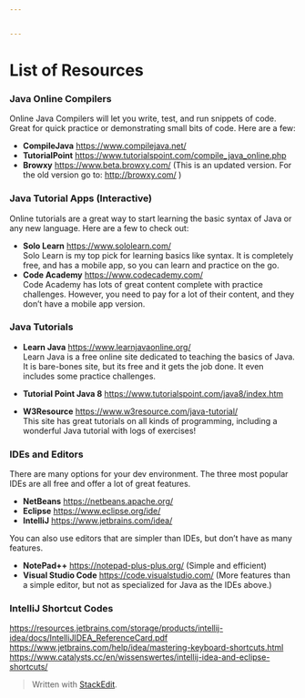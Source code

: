 ```yaml
---


---
```


<h1 id="list-of-resources">List of Resources</h1>
<h3 id="java-online-compilers">Java Online Compilers</h3>
<p>Online Java Compilers will let you write, test, and run snippets of code. Great for quick practice or demonstrating small bits of code. Here are a few:</p>
<ul>
<li><strong>CompileJava</strong> <a href="https://www.compilejava.net/">https://www.compilejava.net/</a></li>
<li><strong>TutorialPoint</strong> <a href="https://www.tutorialspoint.com/compile_java_online.php">https://www.tutorialspoint.com/compile_java_online.php</a></li>
<li><strong>Browxy</strong> <a href="https://www.beta.browxy.com/">https://www.beta.browxy.com/</a>  (This is an updated version. For the old version go to: <a href="http://browxy.com/">http://browxy.com/</a> )</li>
</ul>
<h3 id="java-tutorial-apps-interactive">Java Tutorial Apps (Interactive)</h3>
<p>Online tutorials are a great way to start learning the basic syntax of Java or any new language. Here are a few to check out:</p>
<ul>
<li><strong>Solo Learn</strong> <a href="https://www.sololearn.com/">https://www.sololearn.com/</a><br>
Solo Learn is my top pick for learning basics like syntax. It is completely free, and has a mobile app, so you can learn and practice on the go.</li>
<li><strong>Code Academy</strong> <a href="https://www.codecademy.com/">https://www.codecademy.com/</a><br>
Code Academy has lots of great content complete with practice challenges. However, you need to pay for a lot of their content, and they don’t have a mobile app version.</li>
</ul>
<h3 id="java-tutorials">Java Tutorials</h3>
<ul>
<li>
<p><strong>Learn Java</strong> <a href="https://www.learnjavaonline.org/">https://www.learnjavaonline.org/</a><br>
Learn Java is a free online site dedicated to teaching the basics of Java. It is bare-bones site, but its free and it gets the job done. It even includes some practice challenges.</p>
</li>
<li>
<p><strong>Tutorial Point Java 8</strong> <a href="https://www.tutorialspoint.com/java8/index.htm">https://www.tutorialspoint.com/java8/index.htm</a></p>
</li>
<li>
<p><strong>W3Resource</strong> <a href="https://www.w3resource.com/java-tutorial/">https://www.w3resource.com/java-tutorial/</a><br>
This site has great tutorials on all kinds of programming, including a wonderful Java tutorial with logs of exercises!</p>
</li>
</ul>
<h3 id="ides-and-editors">IDEs and Editors</h3>
<p>There are many options for your dev environment. The three most popular IDEs are all free and offer a lot of great features.</p>
<ul>
<li><strong>NetBeans</strong>    <a href="https://netbeans.apache.org/">https://netbeans.apache.org/</a></li>
<li><strong>Eclipse</strong> <a href="https://www.eclipse.org/ide/">https://www.eclipse.org/ide/</a></li>
<li><strong>IntelliJ</strong> <a href="https://www.jetbrains.com/idea/">https://www.jetbrains.com/idea/</a></li>
</ul>
<p>You can also use editors that are simpler than IDEs, but don’t have as many features.</p>
<ul>
<li><strong>NotePad++</strong> <a href="https://notepad-plus-plus.org/">https://notepad-plus-plus.org/</a> (Simple and efficient)</li>
<li><strong>Visual Studio Code</strong>  <a href="https://code.visualstudio.com/">https://code.visualstudio.com/</a> (More features than a simple editor, but not as specialized for Java as the IDEs above.)</li>
</ul>
<h3 id="intellij-shortcut-codes">IntelliJ Shortcut Codes</h3>
<p><a href="https://resources.jetbrains.com/storage/products/intellij-idea/docs/IntelliJIDEA_ReferenceCard.pdf">https://resources.jetbrains.com/storage/products/intellij-idea/docs/IntelliJIDEA_ReferenceCard.pdf</a><br>
<a href="https://www.jetbrains.com/help/idea/mastering-keyboard-shortcuts.html">https://www.jetbrains.com/help/idea/mastering-keyboard-shortcuts.html</a><br>
<a href="https://www.catalysts.cc/en/wissenswertes/intellij-idea-and-eclipse-shortcuts/">https://www.catalysts.cc/en/wissenswertes/intellij-idea-and-eclipse-shortcuts/</a></p>
<blockquote>
<p>Written with <a href="https://stackedit.io/">StackEdit</a>.</p>
</blockquote>

